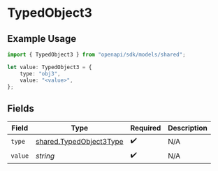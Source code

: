 # TypedObject3

## Example Usage

```typescript
import { TypedObject3 } from "openapi/sdk/models/shared";

let value: TypedObject3 = {
    type: "obj3",
    value: "<value>",
};
```

## Fields

| Field                                                                     | Type                                                                      | Required                                                                  | Description                                                               |
| ------------------------------------------------------------------------- | ------------------------------------------------------------------------- | ------------------------------------------------------------------------- | ------------------------------------------------------------------------- |
| `type`                                                                    | [shared.TypedObject3Type](../../../sdk/models/shared/typedobject3type.md) | :heavy_check_mark:                                                        | N/A                                                                       |
| `value`                                                                   | *string*                                                                  | :heavy_check_mark:                                                        | N/A                                                                       |